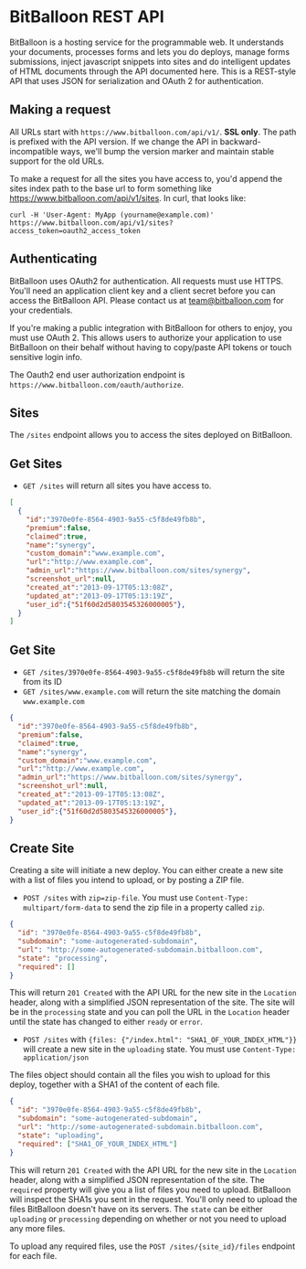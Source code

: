 BitBalloon REST API
===================

BitBalloon is a hosting service for the programmable web. It understands your documents, processes forms and lets you do deploys, manage forms submissions, inject javascript snippets into sites and do intelligent updates of HTML documents through the API documented here. This is a REST-style API that uses JSON for serialization and OAuth 2 for authentication.

Making a request
----------------

All URLs start with `https://www.bitballoon.com/api/v1/`. **SSL only**. The path is prefixed with the API version. If we change the API in backward-incompatible ways, we'll bump the version marker and maintain stable support for the old URLs.

To make a request for all the sites you have access to, you'd append the sites index path to the base url to form something like https://www.bitballoon.com/api/v1/sites. In curl, that looks like:

```shell
curl -H 'User-Agent: MyApp (yourname@example.com)' https://www.bitballoon.com/api/v1/sites?access_token=oauth2_access_token
```

Authenticating
--------------

BitBalloon uses OAuth2 for authentication. All requests must use HTTPS. You'll need an application client key and a client secret before you can access the BitBalloon API. Please contact us at team@bitballoon.com for your credentials.

If you're making a public integration with BitBalloon for others to enjoy, you must use OAuth 2. This allows users to authorize your application to use BitBalloon on their behalf without having to copy/paste API tokens or touch sensitive login info.

The Oauth2 end user authorization endpoint is `https://www.bitballoon.com/oauth/authorize`.

Sites
-----

The `/sites` endpoint allows you to access the sites deployed on BitBalloon.

Get Sites
---------

* `GET /sites` will return all sites you have access to.

```json
[
  {
    "id":"3970e0fe-8564-4903-9a55-c5f8de49fb8b",
    "premium":false,
    "claimed":true,
    "name":"synergy",
    "custom_domain":"www.example.com",
    "url":"http://www.example.com",
    "admin_url":"https://www.bitballoon.com/sites/synergy",
    "screenshot_url":null,
    "created_at":"2013-09-17T05:13:08Z",
    "updated_at":"2013-09-17T05:13:19Z",
    "user_id":{"51f60d2d5803545326000005"},
  }
]
```

Get Site
--------

* `GET /sites/3970e0fe-8564-4903-9a55-c5f8de49fb8b` will return the site from its ID
* `GET /sites/www.example.com` will return the site matching the domain `www.example.com`

```json
{
  "id":"3970e0fe-8564-4903-9a55-c5f8de49fb8b",
  "premium":false,
  "claimed":true,
  "name":"synergy",
  "custom_domain":"www.example.com",
  "url":"http://www.example.com",
  "admin_url":"https://www.bitballoon.com/sites/synergy",
  "screenshot_url":null,
  "created_at":"2013-09-17T05:13:08Z",
  "updated_at":"2013-09-17T05:13:19Z",
  "user_id":{"51f60d2d5803545326000005"},
}
```

Create Site
-----------

Creating a site will initiate a new deploy. You can either create a new site with a list of files you intend to upload, or by posting a ZIP file.

* `POST /sites` with `zip=zip-file`. You must use `Content-Type: multipart/form-data` to send the zip file in a property called `zip`.

```json
{
  "id": "3970e0fe-8564-4903-9a55-c5f8de49fb8b",
  "subdomain": "some-autogenerated-subdomain",
  "url": "http://some-autogenerated-subdomain.bitballoon.com",
  "state": "processing",
  "required": []
}
```

This will return `201 Created` with the API URL for the new site in the `Location` header, along with a simplified JSON representation of the site. The site will be in the `processing` state and you can poll the URL in the `Location` header until the state has changed to either `ready` or `error`.

* `POST /sites` with `{files: {"/index.html": "SHA1_OF_YOUR_INDEX_HTML"}}` will create a new site in the `uploading` state. You must use `Content-Type: application/json`

The files object should contain all the files you wish to upload for this deploy, together with a SHA1 of the content of each file.

```json
{
  "id": "3970e0fe-8564-4903-9a55-c5f8de49fb8b",
  "subdomain": "some-autogenerated-subdomain",
  "url": "http://some-autogenerated-subdomain.bitballoon.com",
  "state": "uploading",
  "required": ["SHA1_OF_YOUR_INDEX_HTML"]
}
```

This will return `201 Created` with the API URL for the new site in the `Location` header, along with a simplified JSON representation of the site. The `required` property will give you a list of files you need to upload. BitBalloon will inspect the SHA1s you sent in the request. You'll only need to upload the files BitBalloon doesn't have on its servers. The `state` can be either `uploading` or `processing` depending on whether or not you need to upload any more files.

To upload any required files, use the `POST /sites/{site_id}/files` endpoint for each file.
